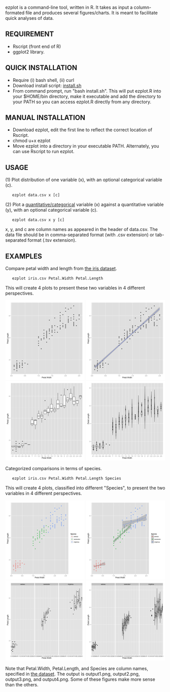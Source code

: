 ezplot is a command-line tool, written in R.  It takes as input a column-formated file and produces several figures/charts. It is meant to facilitate quick analyses of data.

REQUIREMENT
-----------

- Rscript (front end of R)
- ggplot2 library.

QUICK INSTALLATION
------------------

- Require (i) bash shell, (ii) curl
- Download install script: [install.sh](install.sh)
- From command prompt, run "bash install.sh".  This will put ezplot.R into your $HOME/bin directory, make it executable and add the directory to your PATH so you can access ezplot.R directly from any directory.

MANUAL INSTALLATION
-------------------

- Download ezplot, edit the first line to reflect the correct location of Rscript.
- chmod u+x ezplot
- Move ezplot into a directory in your executable PATH.  Alternately, you can use Rscript to run ezplot.

USAGE
-----

(1) Plot distribution of one variable (x), with an optional categorical variable (c).
```
   ezplot data.csv x [c]
```

(2) Plot a [quantitative/categorical](http://www.usablestats.com/lessons/datatypes) variable (x) against a quantitative variable (y), with an optional categorical variable (c).
```
   ezplot data.csv x y [c]
```

x, y, and c are column names as appeared in the header of data.csv.  The data file should be in comma-separated format (with .csv extension) or tab-separated format (.tsv extension).

EXAMPLES
--------

Compare petal width and length from [the iris dataset](http://en.wikipedia.org/wiki/Iris_flower_data_set).
```
   ezplot iris.csv Petal.Width Petal.Length
```
This will create 4 plots to present these two variables in 4 different perspectives.

<img src="images/31.png" width="250">
<img src="images/32.png" width="250">
<img src="images/33.png" width="250">
<img src="images/34.png" width="250">

Categorized comparisons in terms of species.
```
   ezplot iris.csv Petal.Width Petal.Length Species
```
This will create 4 plots, classified into different "Species", to present the two variables in 4 different perspectives.

<img src="images/21.png" width="250">
<img src="images/22.png" width="250">
<img src="images/23.png" width="250">
<img src="images/24.png" width="250">

Note that Petal.Width, Petal.Length, and Species are column names, specified in [the dataset](data/iris.csv).
The output is output1.png, output2.png, output3.png, and output4.png.  Some of these figures make more sense than the others.

